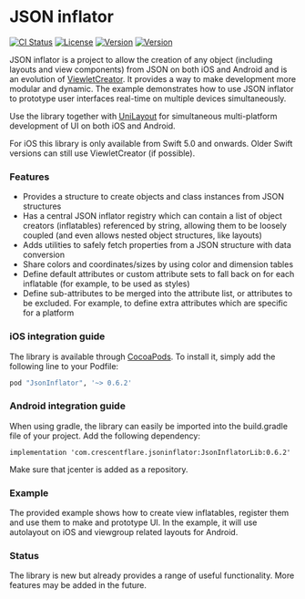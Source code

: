 # JSON inflator

[![CI Status](http://img.shields.io/travis/crescentflare/JsonInflator.svg?style=flat)](https://travis-ci.org/crescentflare/JsonInflator)
[![License](https://img.shields.io/cocoapods/l/JsonInflator.svg?style=flat)](http://cocoapods.org/pods/JsonInflator)
[![Version](https://img.shields.io/cocoapods/v/JsonInflator.svg?style=flat)](http://cocoapods.org/pods/JsonInflator)
[![Version](https://img.shields.io/bintray/v/crescentflare/maven/JsonInflatorLib.svg?style=flat)](https://bintray.com/crescentflare/maven/JsonInflatorLib)

JSON inflator is a project to allow the creation of any object (including layouts and view components) from JSON on both iOS and Android and is an evolution of [ViewletCreator](https://github.com/crescentflare/ViewletCreator). It provides a way to make development more modular and dynamic. The example demonstrates how to use JSON inflator to prototype user interfaces real-time on multiple devices simultaneously.

Use the library together with [UniLayout](https://github.com/crescentflare/UniLayout) for simultaneous multi-platform development of UI on both iOS and Android.

For iOS this library is only available from Swift 5.0 and onwards. Older Swift versions can still use ViewletCreator (if possible).


### Features

* Provides a structure to create objects and class instances from JSON structures
* Has a central JSON inflator registry which can contain a list of object creators (inflatables) referenced by string, allowing them to be loosely coupled (and even allows nested object structures, like layouts)
* Adds utilities to safely fetch properties from a JSON structure with data conversion
* Share colors and coordinates/sizes by using color and dimension tables
* Define default attributes or custom attribute sets to fall back on for each inflatable (for example, to be used as styles)
* Define sub-attributes to be merged into the attribute list, or attributes to be excluded. For example, to define extra attributes which are specific for a platform


### iOS integration guide

The library is available through [CocoaPods](http://cocoapods.org). To install it, simply add the following line to your Podfile:

```ruby
pod "JsonInflator", '~> 0.6.2'
```


### Android integration guide

When using gradle, the library can easily be imported into the build.gradle file of your project. Add the following dependency:

```
implementation 'com.crescentflare.jsoninflator:JsonInflatorLib:0.6.2'
```

Make sure that jcenter is added as a repository.


### Example

The provided example shows how to create view inflatables, register them and use them to make and prototype UI. In the example, it will use autolayout on iOS and viewgroup related layouts for Android.


### Status

The library is new but already provides a range of useful functionality. More features may be added in the future.
